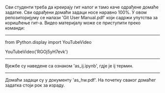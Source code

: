 Сви студенти треба да креирају гит налог и тамо каче одрађене домаће
задатке. Сви одрађени домаћи задаци носе наравно 100%. У овом репозиторијуму се налази 'Git User Manual.pdf' који
садржи упутства за коришћење гит-а. Видео материјалу може се приступити
преко команди:

---------------------------------------------------------------------- 

from IPython.display import YouTubeVideo

YouTubeVideo('RGOj5yH7evk')

----------------------------------------------------------------------

Вјежбе су наведене са ознаком 'as_ij.ipynb', гдје је ij термин.

----------------------------------------------------------------------

Домаћи задаци су у документу 'as_hw.pdf'. На почетку сваког домаћег задатка стоји рок за израду.

